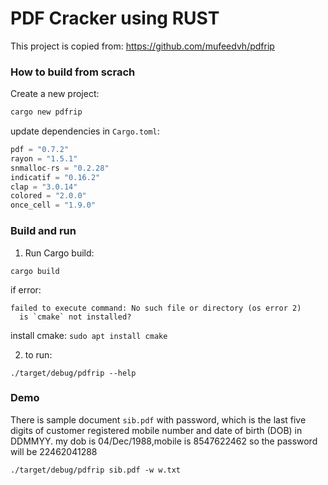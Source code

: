 # PDF Cracker using RUST

This project is copied from: https://github.com/mufeedvh/pdfrip


### How to build from scrach

Create a new project:

```bash
cargo new pdfrip
```

update dependencies in `Cargo.toml`:

```python
pdf = "0.7.2"
rayon = "1.5.1"
snmalloc-rs = "0.2.28"
indicatif = "0.16.2"
clap = "3.0.14"
colored = "2.0.0"
once_cell = "1.9.0"
```

### Build and run

1. Run Cargo build:

```shell
cargo build
```

if error:
```
failed to execute command: No such file or directory (os error 2)
  is `cmake` not installed?
```

install cmake: `sudo apt install cmake`


2. to run:
```
./target/debug/pdfrip --help
```

### Demo

There is sample document `sib.pdf` with password, which is the last five digits of customer registered mobile number and date of birth (DOB) in DDMMYY. my dob is 04/Dec/1988,mobile is 8547622462 so the password will be 22462041288

```
./target/debug/pdfrip sib.pdf -w w.txt
```